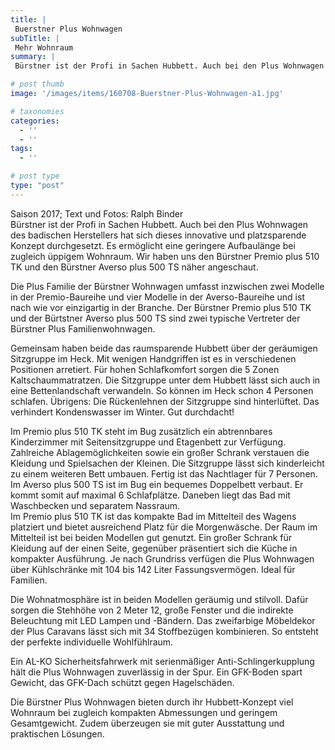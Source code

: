 ```yaml
---
title: |
 Buerstner Plus Wohnwagen
subTitle: |
 Mehr Wohnraum
summary: |
 Bürstner ist der Profi in Sachen Hubbett. Auch bei den Plus Wohnwagen des Herstellers hat sich dieses innovative und platzsparende Konzept durchgesetzt. Es ermöglicht eine geringere Aufbaulänge bei zugleich üppigem Wohnraum. Wir haben uns den Bürstner Premio plus 510 TK und den Bürstner Averso plus 500 TS näher angeschaut.

# post thumb
image: '/images/items/160708-Buerstner-Plus-Wohnwagen-a1.jpg'

# taxonomies
categories: 
  - ''
  - ''
tags:
  - ''

# post type
type: "post"
---
```


Saison 2017; Text und Fotos: Ralph Binder  
Bürstner ist der Profi in Sachen Hubbett. Auch bei den Plus Wohnwagen des badischen Herstellers hat sich dieses innovative und platzsparende Konzept durchgesetzt. Es ermöglicht eine geringere Aufbaulänge bei zugleich üppigem Wohnraum. Wir haben uns den Bürstner Premio plus 510 TK und den Bürstner Averso plus 500 TS näher angeschaut.  

Die Plus Familie der Bürstner Wohnwagen umfasst inzwischen zwei Modelle in der Premio-Baureihe und vier Modelle in der Averso-Baureihe und ist nach wie vor einzigartig in der Branche. Der Bürstner Premio plus 510 TK und der Bürtstner Averso plus 500 TS sind zwei typische Vertreter der Bürstner Plus Familienwohnwagen.   

Gemeinsam haben beide das raumsparende Hubbett über der geräumigen Sitzgruppe im Heck. Mit wenigen Handgriffen ist es in verschiedenen Positionen arretiert. Für hohen Schlafkomfort sorgen die 5 Zonen Kaltschaummatratzen. Die Sitzgruppe unter dem Hubbett lässt sich auch in eine Bettenlandschaft verwandeln. So können im Heck schon 4 Personen schlafen. Übrigens: Die Rückenlehnen der Sitzgruppe sind hinterlüftet. Das verhindert Kondenswasser im Winter. Gut durchdacht!  

Im Premio plus 510 TK steht im Bug zusätzlich ein abtrennbares Kinderzimmer mit Seitensitzgruppe und Etagenbett zur Verfügung. Zahlreiche Ablagemöglichkeiten sowie ein großer Schrank verstauen die Kleidung und Spielsachen der Kleinen. Die Sitzgruppe lässt sich kinderleicht zu einem weiteren Bett umbauen. Fertig ist das Nachtlager für 7 Personen.  
Im Averso plus 500 TS ist im Bug ein bequemes Doppelbett verbaut. Er kommt somit auf maximal 6 Schlafplätze. Daneben liegt das Bad mit Waschbecken und separatem Nassraum.  
Im Premio plus 510 TK ist das kompakte Bad im Mittelteil des Wagens platziert und bietet ausreichend Platz für die Morgenwäsche. Der Raum im Mittelteil ist bei beiden Modellen gut genutzt. Ein großer Schrank für Kleidung auf der einen Seite, gegenüber präsentiert sich die Küche in kompakter Ausführung. Je nach Grundriss verfügen die Plus Wohnwagen über Kühlschränke mit 104 bis 142 Liter Fassungsvermögen. Ideal für Familien.  

Die Wohnatmosphäre ist in beiden Modellen geräumig und stilvoll. Dafür sorgen die Stehhöhe von 2 Meter 12, große Fenster und die indirekte Beleuchtung mit LED Lampen und -Bändern. Das zweifarbige Möbeldekor der Plus Caravans lässt sich mit 34 Stoffbezügen kombinieren. So entsteht der perfekte individuelle Wohlfühlraum.  

Ein AL-KO Sicherheitsfahrwerk mit serienmäßiger Anti-Schlingerkupplung hält die Plus Wohnwagen zuverlässig in der Spur. Ein GFK-Boden spart Gewicht, das GFK-Dach schützt gegen Hagelschäden.  

Die Bürstner Plus Wohnwagen bieten durch ihr Hubbett-Konzept viel Wohnraum bei zugleich kompakten Abmessungen und geringem Gesamtgewicht. Zudem überzeugen sie mit guter Ausstattung und praktischen Lösungen.